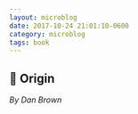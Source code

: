 ```yaml
---
layout: microblog
date: 2017-10-24 21:01:10-0600
category: microblog
tags: book
---
```

## 📖 Origin
*By Dan Brown*
